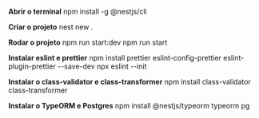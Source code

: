 **Abrir o terminal**
npm install -g @nestjs/cli

**Criar o projeto**
nest new .

**Rodar o projeto**
npm run start:dev
npm run start

**Instalar eslint e prettier**
npm install prettier eslint-config-prettier eslint-plugin-prettier --save-dev
npx eslint --init

**Instalar o class-validator e class-transformer**
npm install class-validator class-transformer


**Instalar o TypeORM  e Postgres**
npm install @nestjs/typeorm typeorm pg 
